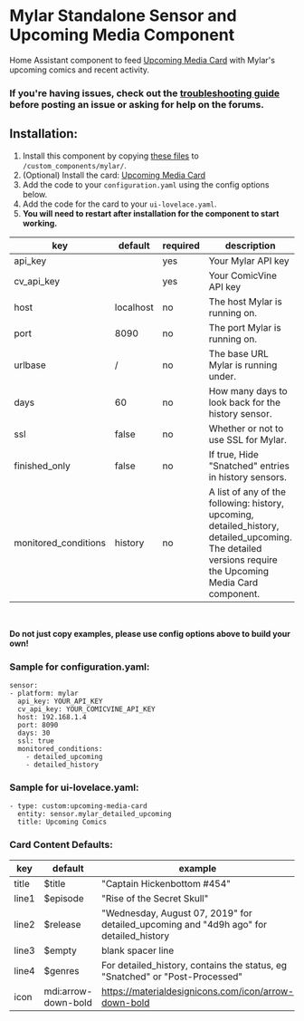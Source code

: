 # Mylar Standalone Sensor and Upcoming Media Component

Home Assistant component to feed [Upcoming Media Card](https://github.com/custom-cards/upcoming-media-card) with
Mylar's upcoming comics and recent activity.</br>

### If you're having issues, check out the [troubleshooting guide](https://github.com/custom-cards/upcoming-media-card/blob/master/troubleshooting.md) before posting an issue or asking for help on the forums.

## Installation:

1. Install this component by copying [these files](https://github.com/DarkSir23/sensor.mylar/tree/master) to `/custom_components/mylar/`.
2. (Optional) Install the card: [Upcoming Media Card](https://github.com/custom-cards/upcoming-media-card)
3. Add the code to your `configuration.yaml` using the config options below.
4. Add the code for the card to your `ui-lovelace.yaml`. 
5. **You will need to restart after installation for the component to start working.**

| key | default | required | description
| --- | --- | --- | ---
| api_key | | yes | Your Mylar API key
| cv_api_key | | yes | Your ComicVine API key
| host | localhost | no | The host Mylar is running on.
| port | 8090 | no | The port Mylar is running on.
| urlbase | / | no | The base URL Mylar is running under.
| days | 60 | no | How many days to look back for the history sensor.
| ssl | false | no | Whether or not to use SSL for Mylar.
| finished_only | false | no | If true, Hide "Snatched" entries in history sensors.
| monitored_conditions | history | no | A list of any of the following: history, upcoming, detailed_history, detailed_upcoming.  The detailed versions require the Upcoming Media Card component.
</br>

**Do not just copy examples, please use config options above to build your own!**
### Sample for configuration.yaml:

```
sensor:
- platform: mylar
  api_key: YOUR_API_KEY
  cv_api_key: YOUR_COMICVINE_API_KEY
  host: 192.168.1.4
  port: 8090
  days: 30
  ssl: true
  monitored_conditions:
    - detailed_upcoming
    - detailed_history
```

### Sample for ui-lovelace.yaml:

    - type: custom:upcoming-media-card
      entity: sensor.mylar_detailed_upcoming
      title: Upcoming Comics
      
      
### Card Content Defaults:

| key | default | example |
| --- | --- | --- |
| title | $title | "Captain Hickenbottom #454" |
| line1 | $episode | "Rise of the Secret Skull" |
| line2 | $release | "Wednesday, August 07, 2019" for detailed_upcoming and "4d9h ago" for detailed_history |
| line3 | $empty | blank spacer line |
| line4 | $genres | For detailed_history, contains the status, eg "Snatched" or "Post-Processed"
| icon | mdi:arrow-down-bold | https://materialdesignicons.com/icon/arrow-down-bold